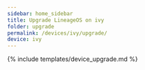 ```yaml
---
sidebar: home_sidebar
title: Upgrade LineageOS on ivy
folder: upgrade
permalink: /devices/ivy/upgrade/
device: ivy
---
```

{% include templates/device_upgrade.md %}
